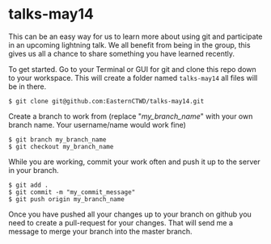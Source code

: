 talks-may14
===========

This can be an easy way for us to learn more about using git and participate in an upcoming lightning talk. We all benefit from being in the group, this gives us all a chance to share something you have learned recently. 

To get started. Go to your Terminal or GUI for git and clone this repo down to your workspace. This will create a folder named `talks-may14` all files will be in there.

    $ git clone git@github.com:EasternCTWD/talks-may14.git

Create a branch to work from (replace "*my_branch_name*" with your own branch name. Your username/name would work fine)

    $ git branch my_branch_name
    $ git checkout my_branch_name

While you are working, commit your work often and push it up to the server in your branch.

    $ git add .
    $ git commit -m "my_commit_message"
    $ git push origin my_branch_name

Once you have pushed all your changes up to your branch on github you need to create a pull-request for your changes. That will send me a message to merge your branch into the master branch.